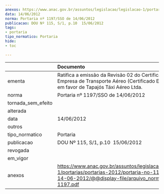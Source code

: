 ```yaml
---
anexos: https://www.anac.gov.br/assuntos/legislacao/legislacao-1/portarias/portarias-2012/portaria-no-1197-sso-de-14-06-2012/@@display-file/arquivo_norma/PA2012-1197.pdf
data: 14/06/2012
norma: Portaria nº 1197/SSO de 14/06/2012
publicacao: DOU Nº 115, S/1, p.10  15/06/2012
tags:
- portaria
tipo_normatico: Portaria
hide: 
- toc 
 
---
```


|                    | Documento                                                                                                                                                         |
|:-------------------|:------------------------------------------------------------------------------------------------------------------------------------------------------------------|
| ementa             | Ratifica a emissão da Revisão 02 do Certificado de Empresa de Transporte Aéreo (Certificado ETA), emitido em favor de Tapajós Táxi Aéreo Ltda.                    |
| norma              | Portaria nº 1197/SSO de 14/06/2012                                                                                                                                |
| tornada_sem_efeito |                                                                                                                                                                   |
| alterada           |                                                                                                                                                                   |
| data               | 14/06/2012                                                                                                                                                        |
| outros             |                                                                                                                                                                   |
| tipo_normatico     | Portaria                                                                                                                                                          |
| publicacao         | DOU Nº 115, S/1, p.10  15/06/2012                                                                                                                                 |
| revogada           |                                                                                                                                                                   |
| em_vigor           |                                                                                                                                                                   |
| anexos             | https://www.anac.gov.br/assuntos/legislacao/legislacao-1/portarias/portarias-2012/portaria-no-1197-sso-de-14-06-2012/@@display-file/arquivo_norma/PA2012-1197.pdf |